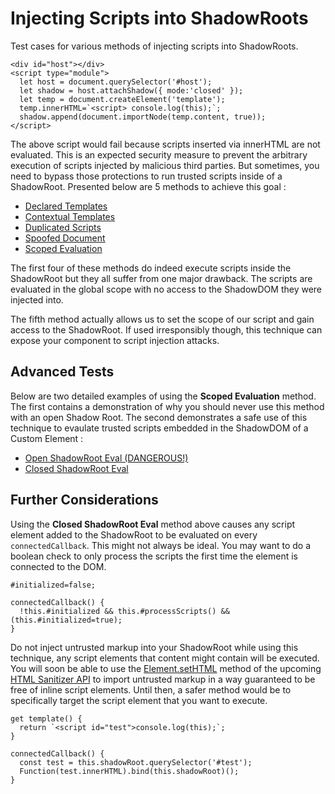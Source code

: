 # Injecting Scripts into ShadowRoots

Test cases for various methods of injecting scripts into ShadowRoots.

```
<div id="host"></div>
<script type="module">
  let host = document.querySelector('#host');
  let shadow = host.attachShadow({ mode:'closed' });
  let temp = document.createElement('template');
  temp.innerHTML=`<script> console.log(this);`;
  shadow.append(document.importNode(temp.content, true));
</script>
```

The above script would fail because scripts inserted via innerHTML are not evaluated. This is an expected security measure to prevent the arbitrary execution of scripts injected by malicious third parties. But sometimes, you need to bypass those protections to run trusted scripts inside of a ShadowRoot. Presented below are 5 methods to achieve this goal :

- [Declared Templates](./examples/declared.html)
- [Contextual Templates](./examples/contextual.html)
- [Duplicated Scripts](./examples/duped.html)
- [Spoofed Document](./examples/spoofed.html)
- [Scoped Evaluation](./examples/scoped.html)

The first four of these methods do indeed execute scripts inside the ShadowRoot but they all suffer from one major drawback. The scripts are evaluated in the global scope with no access to the ShadowDOM they were injected into.

The fifth method actually allows us to set the scope of our script and gain access to the ShadowRoot. If used irresponsibly though, this technique can expose your component to script injection attacks.

## Advanced Tests

Below are two detailed examples of using the **Scoped Evaluation** method. The first contains a demonstration of why you should never use this method with an open Shadow Root. The second demonstrates a safe use of this technique to evaulate trusted scripts embedded in the ShadowDOM of a Custom Element :

- [Open ShadowRoot Eval (DANGEROUS!)](./examples/dangerous.html)
- [Closed ShadowRoot Eval](./examples/closed.html)

## Further Considerations

Using the **Closed ShadowRoot Eval** method above causes any script element added to the ShadowRoot to be evaluated on every `connectedCallback`. This might not always be ideal. You may want to do a boolean check to only process the scripts the first time the element is connected to the DOM.

```
#initialized=false;

connectedCallback() {
  !this.#initialized && this.#processScripts() && (this.#initialized=true);
}
```

Do not inject untrusted markup into your ShadowRoot while using this technique, any script elements that content might contain will be executed. You will soon be able to use the [Element.setHTML](https://developer.mozilla.org/en-US/docs/Web/API/Element/setHTML) method of the upcoming [HTML Sanitizer API](https://developer.mozilla.org/en-US/docs/Web/API/HTML_Sanitizer_API) to import untrusted markup in a way guaranteed to be free of inline script elements. Until then, a safer method would be to specifically target the script element that you want to execute.

```
get template() {
  return `<script id="test">console.log(this);`;
}

connectedCallback() {
  const test = this.shadowRoot.querySelector('#test');
  Function(test.innerHTML).bind(this.shadowRoot)();
}
```
